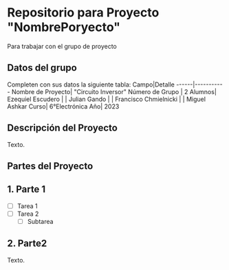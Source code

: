 # Repositorio para Proyecto "NombrePoryecto"
Para trabajar con el grupo de proyecto
## Datos del grupo
Completen con sus datos la siguiente tabla:
Campo|Detalle
------|-----------
Nombre de Proyecto| "Circuito Inversor"
Número de Grupo | 2
Alumnos| Ezequiel Escudero 
|  | Julian Gando
|  | Francisco Chmielnicki
|  | Miguel Ashkar
Curso| 6°Electrónica
Año| 2023

## Descripción del Proyecto
Texto.

## Partes del Proyecto

## 1. Parte 1
- [ ] Tarea 1
- [ ] Tarea 2
  - [ ] Subtarea

## 2. Parte2
Texto.
